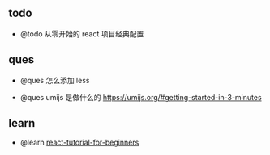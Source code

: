 ## todo

-   @todo 从零开始的 react 项目经典配置

## ques

-   @ques 怎么添加 less

-   @ques umijs 是做什么的 https://umijs.org/#getting-started-in-3-minutes

## learn

-   @learn [react-tutorial-for-beginners](https://ibaslogic.com/blog/react-tutorial-for-beginners/)
